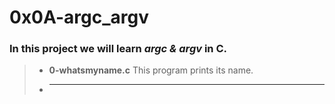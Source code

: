 # 0x0A-argc_argv

### In this project we will learn ***argc & argv*** in C.

> - **0-whatsmyname.c** This program prints its name.
>
> - ****
